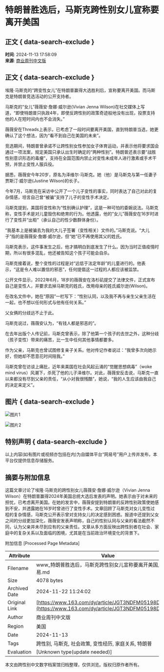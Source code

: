 # 特朗普胜选后，马斯克跨性别女儿宣称要离开美国

## 正文 { data-search-exclude }


**时间**: 2024-11-13 17:58:09  
**来源**: [商业周刊中文版](https://www.163.com/dy/media/T1443075514906.html)

## 正文 { data-search-exclude }

埃隆·马斯克的“跨变性女儿”在特朗普赢得大选胜利后，宣称要离开美国。而马斯克是特朗普竞选活动的公开支持者。

马斯克的“女儿”薇薇安·詹娜·威尔逊(Vivian Jenna Wilson)在社交媒体上写道，“即使特朗普只执政4年，即使反跨性别的政策奇迹般地没有出现，投票支持他的人在短时间内也不会消失。”

薇薇安在Threads上表示，已考虑了一段时间要离开美国，直到特朗普当选，她更确认了这个想法，因为“看不到自己在美国的未来”。

竞选期间，特朗普曾承诺不让跨性别女性参加女子体育运动，并表示他将要求国会通过一项法案，规定美国只承认出生时确定的“两种性别”。特朗普还表示要“战胜性别意识形态的毒瘤”，支持在全国范围内禁止对变性未成年人进行激素或手术干预，并禁止变性人服兵役。

据悉，薇薇安今年20岁，原名为泽维尔·马斯克。她（他）是马斯克与第一任妻子贾斯汀·威尔逊(Justine Wilson)的长子。

今年7月，马斯克在采访中公开了一个儿子变性的事实，同时表达了自己对此的复杂情感，坦言自己曾“被骗”支持了儿子的变性手术决定。

马斯克提到，美国将变性称为“性别确认护理”，这是一种可怕的委婉说法。马斯克称，变性手术是对儿童毁伤和绝育的行为。他透露，他的“女儿”薇薇安在16岁时进行了变性并“出柜”（承认自己的性少数群体身份）。

“我基本上是被骗去为我的大儿子签署（变性相关）文件的。”马斯克说。“大儿子”指的是薇薇安·詹娜·威尔逊，但“她”已不再使用其父的姓氏。

马斯克表示，这件事发生之后，他才搞明白到底发生了什么。因为当时正值疫情时期，所以有很多混乱，他还被告知这个孩子可能会自杀。

马斯克接着说，整个变性的过程是对“远低于法定年龄”的儿童进行的。他表示，“这是令人难以置信的邪恶”，任何提倡这一过程的人都应该被监禁。

公开文件显示，2022年6月，18岁的薇薇安在洛杉矶提交了法律文件，正式宣布自己是变性人，并要求去掉马斯克的姓氏，改用母亲的姓氏威尔逊(Wilson)。

在改名文件中，她在“原因”一栏写下：“性别认同，以及我不再与亲生父亲生活在一起，也不想以任何形式与他有任何关系。”

父女俩的分歧远不止于此。

马斯克说过，薇薇安认为，“有钱人都是邪恶的”。

在去年出版个人传记前，马斯克曾表示，除了他第一个孩子的去世之外，这种分歧（孩子变性）带来的痛苦，比一生中任何其他事情都要多。

作为父亲，马斯克也曾试图修复亲子关系。他对传记作者说过：“我曾多次向她示好，但她却不愿意花时间陪我。”

马斯克曾在访谈上痛批，近年来美国在社会风起云涌的“觉醒思想病毒”（woke mind virus）风潮下，杀死了他的儿子泽维尔。对此，薇薇安反击说，马斯克一直以来都没有尽到父亲的责任，“从小对我很残酷”，她说，“我的人生应该由我自己的决定来定义”。

## 图片 { data-search-exclude }
![图片1](https://nimg.ws.126.net/?url=http%3A%2F%2Fdingyue.ws.126.net%2F2024%2F1113%2F220d18d3j00smvvot000ed200go005lg00g2005d.jpg&thumbnail=660x2147483647&quality=80&type=jpg)

![图片2](https://nimg.ws.126.net/?url=http%3A%2F%2Fdingyue.ws.126.net%2F2024%2F1113%2F05294c1aj00smvvot001rd200j600cqg00id00c6.jpg&thumbnail=660x2147483647&quality=80&type=jpg)

## 特别声明 { data-search-exclude }
以上内容(如有图片或视频亦包括在内)为自媒体平台“网易号”用户上传并发布，本平台仅提供信息存储服务。

## 摘要与附加信息

<!-- tcd_abstract -->
这篇文章讨论了埃隆·马斯克的跨性别女儿薇薇安·詹娜·威尔逊（Vivian Jenna Wilson）在特朗普赢得2024年美国总统大选后发表的声明。她表示由于对未来的担忧，已考虑离开美国。在她的发言中，薇薇安提到特朗普的反跨性别政策使她感到不安，并透露她在16岁时曾进行了变性手术。文章回顾了马斯克对女儿变性过程的复杂情感，马斯克公开表示曾对支持女儿的决定感到困惑。报道中还提到父女之间的分歧更加深化，薇薇安发表声明称，自己的性别认同与父亲的看法截然不同，认为父亲并未尽到应有的父亲责任。文章从多方面反映出跨性别者在社会、家庭中的复杂关系以及面临的困境，尤其是在当前政治环境变化的背景下。
<!-- tcd_abstract_end -->

附加信息 [Processed Page Metadata]

| Attribute       | Value                                  |
|-----------------|----------------------------------------|
| Filename        | www_特朗普胜选后，马斯克跨性别女儿宣称要离开美国_-_网易.md                             |
| Size            | 4078 bytes                           |
| Archived Date   | 2024-11-22 11:24:02                             |
| Original Link   | [https://www.163.com/dy/article/JGT3NDFM05198DBD.html](https://www.163.com/dy/article/JGT3NDFM05198DBD.html)                       |
| Author          | 商业周刊中文版                               |
| Region          | 美国                               |
| Date            | 2024-11-13                                 |
| Tags            | 跨性别, 马斯克, 社会政策, 变性经历, 家庭关系, 特朗普                                 |
| Evaluation            | [Unknown type(update needed)]                                 |
<!-- tcd_table_end -->

本文由跨性别中文数字档案馆归档整理，仅供浏览。版权归原作者所有。
